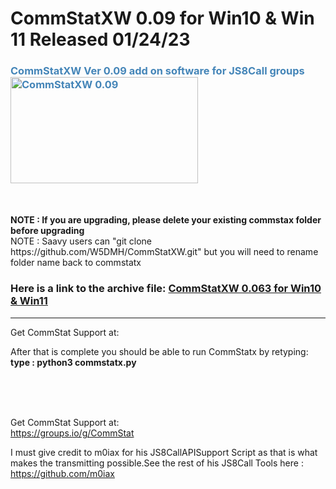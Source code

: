 
# CommStatXW 0.09 for Win10 & Win 11 Released 01/24/23
<h3 style="color: #4485b8;">CommStatXW Ver 0.09 add on software for JS8Call groups&nbsp;&nbsp;<img src="https://github.com/W5DMH/CommStatXR/blob/main/CommStatXBeta.png?raw=true" alt="CommStatXW 0.09" width="300" height="170" /></h3>
<br><br>
<b>NOTE : If you are upgrading, please delete your existing commstax folder before upgrading</b> <br>
NOTE : Saavy users can "git clone https://github.com/W5DMH/CommStatXW.git" but you will need to rename folder name back to commstatx
<BR>
 
<h3>Here is a link to the archive file:&nbsp;<a href="https://github.com/W5DMH/CommStatXW/raw/main/commstatx.zip" target="_blank" rel="noopener">CommStatXW 0.063 for Win10 & Win11 </a></h3>
<hr />
Get CommStat Support at: <br>

After that is complete you should be able to run CommStatx by retyping:<br>
<b> type : python3 commstatx.py </b>

<br><br><br>

Get CommStat Support at: <br>
https://groups.io/g/CommStat

I must give credit to m0iax for his JS8CallAPISupport Script as that is what makes the transmitting possible.See the rest of his JS8Call Tools here : https://github.com/m0iax
<br>
